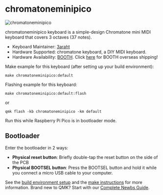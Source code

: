 # chromatoneminipico

![chromatoneminipico](https://i.imgur.com/SuXzf9Dh.jpg)

chromatoneminipico keyboard is a simple-design Chromatone mini MIDI keyboard that covers 3 octaves (37 notes).

* Keyboard Maintainer: [3araht](https://github.com/3araht)
* Hardware Supported: chromatone keyboard, a DIY MIDI keyboard.
* Hardware Availability: [BOOTH](https://3araht.booth.pm/). Click [here](https://www.tenso.com/en/static/lp_shop_booth) for BOOTH overseas shipping!

Make example for this keyboard (after setting up your build environment):

    make chromatoneminipico:default

Flashing example for this keyboard:

    make chromatoneminipico:default:flash
or

    qmk flash -kb chromatoneminipico -km default

Run this while Raspberry Pi Pico is in bootloader mode.
## Bootloader

Enter the bootloader in 2 ways:

* **Physical reset button**: Briefly double-tap the reset button on the side of the PCB
* **Physical BOOTSEL button**: Press the BOOTSEL button and hold it while you connect a micro USB cable to your computer.

See the [build environment setup](https://docs.qmk.fm/#/getting_started_build_tools) and the [make instructions](https://docs.qmk.fm/#/getting_started_make_guide) for more information. Brand new to QMK? Start with our [Complete Newbs Guide](https://docs.qmk.fm/#/newbs).
